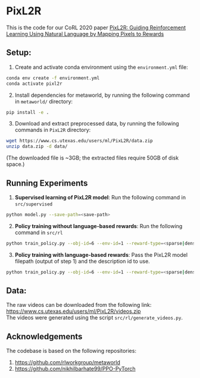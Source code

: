 # PixL2R


This is the code for our CoRL 2020 paper [PixL2R: Guiding Reinforcement Learning Using Natural Language by Mapping Pixels to Rewards](https://arxiv.org/abs/2007.15543) 

## Setup:
1) Create and activate conda environment using the `environment.yml` file:
```bash
conda env create -f environment.yml
conda activate pixl2r
```
2) Install dependencies for metaworld, by running the following command in `metaworld/` directory:
```bash
pip install -e .
```
3) Download and extract preprocessed data, by running the following commands in `PixL2R` directory:
```bash
wget https://www.cs.utexas.edu/users/ml/PixL2R/data.zip
unzip data.zip -d data/
```
(The downloaded file is ~3GB; the extracted files require 50GB of disk space.)


## Running Experiments

1. **Supervised learning of PixL2R model**: Run the following command in `src/supervised`
```bash
python model.py --save-path=<save-path>
```
2. **Policy training without language-based rewards**: Run the following command in `src/rl`
```bash
python train_policy.py --obj-id=6 --env-id=1 --reward-type=<sparse|dense>
```
3. **Policy training with language-based rewards**: Pass the PixL2R model filepath (output of step 1) and the description id to use.
```bash
python train_policy.py --obj-id=6 --env-id=1 --reward-type=<sparse|dense> --model-file=/path/to/PixL2R/model --descr-id=<0|1|2>
```


## Data:
The raw videos can be downloaded from the following link: https://www.cs.utexas.edu/users/ml/PixL2R/videos.zip  
The videos were generated using the script `src/rl/generate_videos.py`.


## Acknowledgements
The codebase is based on the following repositories:
1. https://github.com/rlworkgroup/metaworld
2. https://github.com/nikhilbarhate99/PPO-PyTorch
